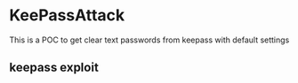 # KeePassAttack
This is a POC to get clear text passwords from keepass with default settings 



## keepass exploit
